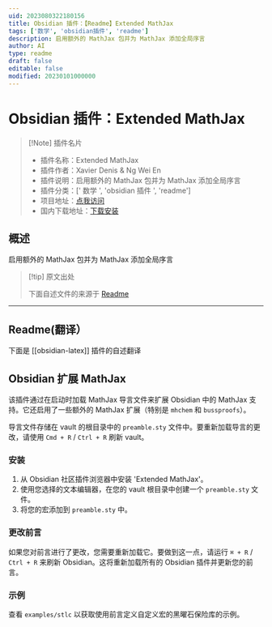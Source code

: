 ```yaml
---
uid: 2023080322180156
title: Obsidian 插件：【Readme】Extended MathJax
tags: ['数学', 'obsidian插件', 'readme']
description: 启用额外的 MathJax 包并为 MathJax 添加全局序言
author: AI
type: readme
draft: false
editable: false
modified: 20230101000000
---
```


# Obsidian 插件：Extended MathJax

> [!Note] 插件名片
> - 插件名称：Extended MathJax
> - 插件作者：Xavier Denis & Ng Wei En
> - 插件说明：启用额外的 MathJax 包并为 MathJax 添加全局序言
> - 插件分类：[' 数学 ', 'obsidian 插件 ', 'readme']
> - 项目地址：[点我访问](https://github.com/wei2912/obsidian-latex)
> - 国内下载地址：[下载安装](https://pkmer.cn/products/plugin/pluginMarket/?obsidian-latex)

## 概述

启用额外的 MathJax 包并为 MathJax 添加全局序言

> [!tip] 原文出处
>
>下面自述文件的来源于 [Readme](https://ghproxy.net/https://raw.githubusercontent.com/wei2912/obsidian-latex/master/README.md)
>

---

## Readme(翻译）

下面是 [[obsidian-latex]] 插件的自述翻译

## Obsidian 扩展 MathJax

该插件通过在启动时加载 MathJax 导言文件来扩展 Obsidian 中的 MathJax 支持。它还启用了一些额外的 MathJax 扩展（特别是 `mhchem` 和 `bussproofs`）。

导言文件存储在 vault 的根目录中的 `preamble.sty` 文件中。要重新加载导言的更改，请使用 `Cmd + R` / `Ctrl + R` 刷新 vault。

### 安装

1. 从 Obsidian 社区插件浏览器中安装 'Extended MathJax'。
2. 使用您选择的文本编辑器，在您的 vault 根目录中创建一个 `preamble.sty` 文件。
3. 将您的宏添加到 `preamble.sty` 中。

### 更改前言

如果您对前言进行了更改，您需要重新加载它。要做到这一点，请运行 `⌘ + R` / `Ctrl + R` 来刷新 Obsidian。这将重新加载所有的 Obsidian 插件并更新您的前言。

### 示例

查看 `examples/stlc` 以获取使用前言定义自定义宏的黑曜石保险库的示例。
